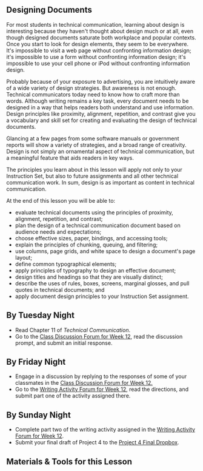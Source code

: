 ## Designing Documents

For most students in technical communication, learning about design is interesting because they haven't thought about design much or at all, even though designed documents saturate both workplace and popular contexts. Once you start to look for design elements, they seem to be everywhere. It's impossible to visit a web page without confronting information design; it's impossible to use a form without confronting information design; it's impossible to use your cell phone or iPod without confronting information design.

Probably because of your exposure to advertising, you are intuitively aware of a wide variety of design strategies. But awareness is not enough. Technical communicators today need to know how to craft more than words. Although writing remains a key task, every document needs to be designed in a way that helps readers both understand and use information. Design principles like proximity, alignment, repetition, and contrast give you a vocabulary and skill set for creating and evaluating the design of technical documents.

Glancing at a few pages from some software manuals or government reports will show a variety of strategies, and a broad range of creativity. Design is not simply an ornamental aspect of technical communication, but a meaningful feature that aids readers in key ways.

The principles you learn about in this lesson will apply not only to your Instruction Set, but also to future assignments and all other technical communication work. In sum, design is as important as content in technical communication.

At the end of this lesson you will be able to:

* evaluate technical documents using the principles of proximity, alignment, repetition, and contrast;
* plan the design of a technical communication document based on audience needs and expectations;
* choose effective sizes, paper, bindings, and accessing tools;
* explain the principles of chunking, queuing, and filtering;
* use columns, page grids, and white space to design a document's page layout;
* define common typographical elements;
* apply principles of typography to design an effective document;
* design titles and headings so that they are visually distinct;
* describe the uses of rules, boxes, screens, marginal glosses, and pull quotes in technical documents; and
* apply document design principles to your Instruction Set assignment.

## By Tuesday Night

* Read Chapter 11 of _Technical Communication_.
* Go to the [Class Discussion Forum for Week 12][1], read the discussion prompt, and submit an initial response.

## By Friday Night

* Engage in a discussion by replying to the responses of some of your classmates in the [Class Discussion Forum for Week 12.][1]
* Go to the [Writing Activity Forum for Week 12][2], read the directions, and submit part one of the activity assigned there.

## By Sunday Night

* Complete part two of the writing activity assigned in the [Writing Activity Forum for Week 12][2].
* Submit your final draft of Project 4 to the [Project 4 Final Dropbox][3].

## Materials & Tools for this Lesson

[1]: /section/content/default.asp?WCI=Goto&WCU=CRSCNT&MATCH=Class+Discussion+Forum+for+Week+12
[2]: /section/content/default.asp?WCI=Goto&WCU=CRSCNT&MATCH=Writing+Activity+Forum+for+Week+12
[3]: /section/content/default.asp?WCI=Goto&WCU=CRSCNT&MATCH=Project+4+Final+Dropbox

